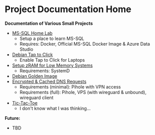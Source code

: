 # Project Documentation Home  
**Documentation of Various Small Projects**  
  
* [MS-SQL Home Lab](https://github.com/Fox682/Projects/blob/master/MS-SQL%20Home%20Lab.md)
  * Setup a place to learn MS-SQL
  * Requires: Docker, Official MS-SQL Docker Image & Azure Data Studio  
* [Debian Tap to Click](https://github.com/Fox682/Projects/blob/master/DebianTTC.md)
  * Enable Tap to Click for Laptops
* [Setup zRAM for Low Memory Systems](https://github.com/Fox682/Projects/blob/master/zRAM%20Setup.md)
  * Requirements: SystemD  
* [Debian Golden Image](https://github.com/Fox682/Projects/blob/master/Debian_Golden.md)
* [Encrypted & Cached DNS Requests](https://github.com/Fox682/Projects/blob/master/E%26C%20DNS.md)
  * Requirements (minimal): Pihole with VPN access
  * Requirements (full): Pihole, VPS (with wireguard & unbound), wireguard client
* [Tic-Tac-Toe](https://github.com/Fox682/Projects/blob/master/Tictactoe.md)
  * I don't know what I was thinking...

**Future:**  
- TBD
